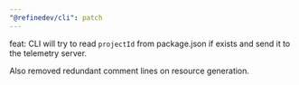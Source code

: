 ```yaml
---
"@refinedev/cli": patch
---
```


feat: CLI will try to read `projectId` from package.json if exists and send it to the telemetry server.

Also removed redundant comment lines on resource generation.
